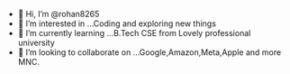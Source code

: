 - 👋 Hi, I’m @rohan8265
- 👀 I’m interested in ...Coding and exploring new things
- 🌱 I’m currently learning ...B.Tech CSE from Lovely professional university
- 💞️ I’m looking to collaborate on ...Google,Amazon,Meta,Apple and more MNC.


<!---
rohan8265/rohan8265 is a ✨ special ✨ repository because its `README.md` (this file) appears on your GitHub profile.
You can click the Preview link to take a look at your changes.
--->
